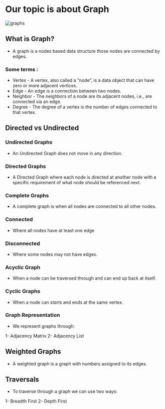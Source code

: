 # Our topic is about Graph

![graphs](https://www.section.io/engineering-education/graph-data-structure-python/graph.png)

## What is Graph?

- A graph is a nodes based data structure those nodes are connected by edges.

### Some terms :
 
 - Vertex - A vertex, also called a “node”, is a data object that can have zero or more adjacent vertices.
- Edge - An edge is a connection between two nodes.
- Neighbor - The neighbors of a node are its adjacent nodes, i.e., are connected via an edge.
- Degree - The degree of a vertex is the number of edges connected to that vertex.

## Directed vs Undirected

### Undirected Graphs

- An Undirected Graph does not move in any direction.

### Directed Graphs 

- A Directed Graph where each node is directed at another node with a specific requirement of what node should be referenced next.

### Complete Graphs

- A complete graph is when all nodes are connected to all other nodes.

### Connected

- Where all nodes have at least one edge

### Disconnected

- Where some nodes may not have edges.

### Acyclic Graph

- When a node can be traversed through and can end up back at itself.

### Cyclic Graphs

- When a node can starts and ends at the same vertex.

### Graph Representation

- We represent graphs through:

1- Adjacency Matrix
2- Adjacency List

## Weighted Graphs

- A weighted graph is a graph with numbers assigned to its edges.

## Traversals

- To traverse through a graph we can use two ways:

1- Breadth First
2- Depth First
